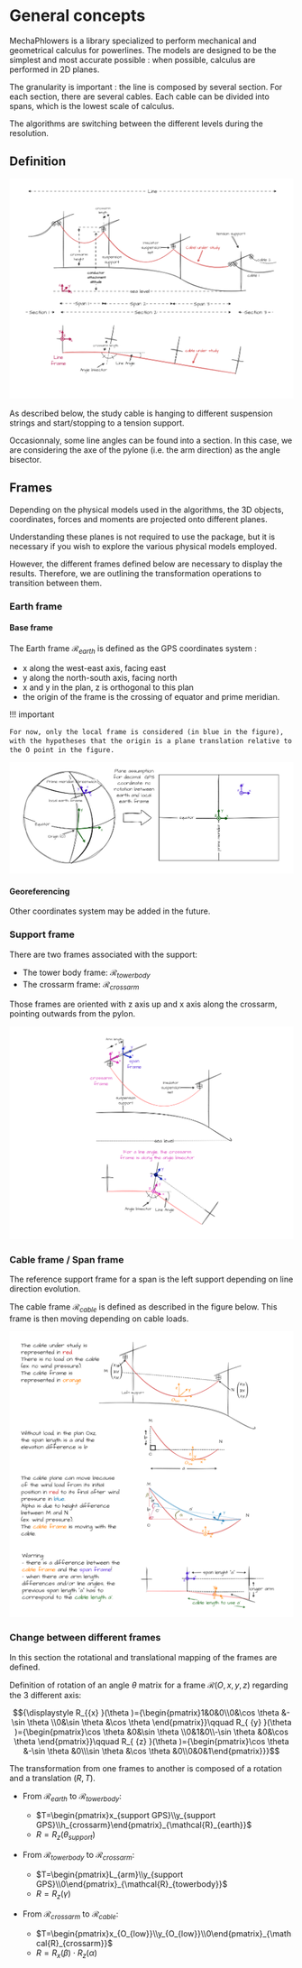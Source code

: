 # General concepts

MechaPhlowers is a library specialized to perform mechanical and geometrical calculus for powerlines. The models are designed to be the simplest and most accurate possible : when possible, calculus are performed in 2D planes.

The granularity is important : the line is composed by several section. For each section, there are several cables. Each cable can be divided into spans, which is the lowest scale of calculus.

The algorithms are switching between the different levels during the resolution.

## Definition

![Image not available](./assets/powerline_definitions.drawio.png "Powerlines definitions")

As described below, the study cable is hanging to different suspension strings and start/stopping to a tension support.

Occasionnaly, some line angles can be found into a section. In this case, we are considering the axe of the pylone (i.e. the arm direction) as the angle bisector.

## Frames

Depending on the physical models used in the algorithms, the 3D objects, coordinates, forces and moments are projected onto different planes.

Understanding these planes is not required to use the package, but it is necessary if you wish to explore the various physical models employed.

However, the different frames defined below are necessary to display the results. Therefore, we are outlining the transformation operations to transition between them.

### Earth frame

#### Base frame

The Earth frame  $\mathcal{R}_{earth}$ is defined as the GPS coordinates system :

- x along the west-east axis, facing east
- y along the north-south axis, facing north
- x and y in the plan, z is orthogonal to this plan
- the origin of the frame is the crossing of equator and prime meridian.

!!! important

    For now, only the local frame is considered (in blue in the figure), with the hypotheses that the origin is a plane translation relative to the O point in the figure.

![Image not available](./assets/earth_frame.drawio.png "Earth frame")


#### Georeferencing

Other coordinates system may be added in the future.

### Support frame

There are two frames associated with the support:

- The tower body frame: $\mathcal{R}_{towerbody}$
- The crossarm frame: $\mathcal{R}_{crossarm}$

Those frames are oriented with z axis up and x axis along the crossarm, pointing outwards from the pylon.

![Image not available](./assets/support_frame.drawio.png "Support frame")

### Cable frame / Span frame

The reference support frame for a span is the left support depending on line direction evolution.

The cable frame $\mathcal{R}_{cable}$ is defined as described in the figure below. This frame is then moving depending on cable loads.

![Image not available](./assets/cable_frame.drawio.png "Cable frame")

### Change between different frames

In this section the rotational and translational mapping of the frames are defined.

Definition of rotation of an angle $\theta$ matrix for a frame $\mathcal{R}(O,x,y,z)$ regarding the 3 different axis:

$${\displaystyle R_{{x} }(\theta )={\begin{pmatrix}1&0&0\\0&\cos \theta &-\sin \theta \\0&\sin \theta &\cos \theta \end{pmatrix}}\qquad R_{ {y} }(\theta )={\begin{pmatrix}\cos \theta &0&\sin \theta \\0&1&0\\-\sin \theta &0&\cos \theta \end{pmatrix}}\qquad R_{ {z} }(\theta )={\begin{pmatrix}\cos \theta &-\sin \theta &0\\\sin \theta &\cos \theta &0\\0&0&1\end{pmatrix}}}$$

The transformation from one frames to another is composed of a rotation and a translation $(R,T)$.

- From $\mathcal{R}_{earth}$ to $\mathcal{R}_{towerbody}$: 

    - $T=\begin{pmatrix}x_{support GPS}\\y_{support GPS}\\h_{crossarm}\end{pmatrix}_{\mathcal{R}_{earth}}$
    - $R=R_z(\theta_{support})$

- From $\mathcal{R}_{towerbody}$ to $\mathcal{R}_{crossarm}$: 

    - $T=\begin{pmatrix}L_{arm}\\y_{support GPS}\\0\end{pmatrix}_{\mathcal{R}_{towerbody}}$
    - $R=R_z(\gamma)$ 

- From $\mathcal{R}_{crossarm}$ to $\mathcal{R}_{cable}$:

    - $T=\begin{pmatrix}x_{O_{low}}\\y_{O_{low}}\\0\end{pmatrix}_{\mathcal{R}_{crossarm}}$
    - $R=R_x(\beta)\cdot R_z(\alpha)$ 










